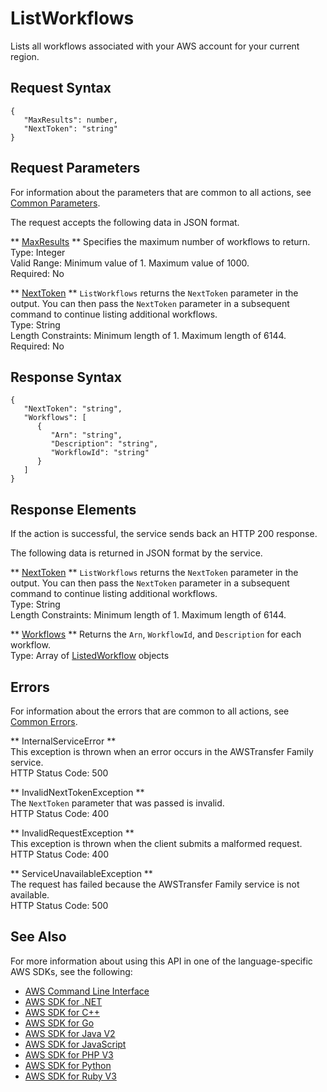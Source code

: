 # ListWorkflows<a name="API_ListWorkflows"></a>

Lists all workflows associated with your AWS account for your current region\.

## Request Syntax<a name="API_ListWorkflows_RequestSyntax"></a>

```
{
   "MaxResults": number,
   "NextToken": "string"
}
```

## Request Parameters<a name="API_ListWorkflows_RequestParameters"></a>

For information about the parameters that are common to all actions, see [Common Parameters](CommonParameters.md)\.

The request accepts the following data in JSON format\.

 ** [MaxResults](#API_ListWorkflows_RequestSyntax) **   <a name="TransferFamily-ListWorkflows-request-MaxResults"></a>
Specifies the maximum number of workflows to return\.  
Type: Integer  
Valid Range: Minimum value of 1\. Maximum value of 1000\.  
Required: No

 ** [NextToken](#API_ListWorkflows_RequestSyntax) **   <a name="TransferFamily-ListWorkflows-request-NextToken"></a>
 `ListWorkflows` returns the `NextToken` parameter in the output\. You can then pass the `NextToken` parameter in a subsequent command to continue listing additional workflows\.  
Type: String  
Length Constraints: Minimum length of 1\. Maximum length of 6144\.  
Required: No

## Response Syntax<a name="API_ListWorkflows_ResponseSyntax"></a>

```
{
   "NextToken": "string",
   "Workflows": [ 
      { 
         "Arn": "string",
         "Description": "string",
         "WorkflowId": "string"
      }
   ]
}
```

## Response Elements<a name="API_ListWorkflows_ResponseElements"></a>

If the action is successful, the service sends back an HTTP 200 response\.

The following data is returned in JSON format by the service\.

 ** [NextToken](#API_ListWorkflows_ResponseSyntax) **   <a name="TransferFamily-ListWorkflows-response-NextToken"></a>
 `ListWorkflows` returns the `NextToken` parameter in the output\. You can then pass the `NextToken` parameter in a subsequent command to continue listing additional workflows\.  
Type: String  
Length Constraints: Minimum length of 1\. Maximum length of 6144\.

 ** [Workflows](#API_ListWorkflows_ResponseSyntax) **   <a name="TransferFamily-ListWorkflows-response-Workflows"></a>
Returns the `Arn`, `WorkflowId`, and `Description` for each workflow\.  
Type: Array of [ListedWorkflow](API_ListedWorkflow.md) objects

## Errors<a name="API_ListWorkflows_Errors"></a>

For information about the errors that are common to all actions, see [Common Errors](CommonErrors.md)\.

 ** InternalServiceError **   
This exception is thrown when an error occurs in the AWSTransfer Family service\.  
HTTP Status Code: 500

 ** InvalidNextTokenException **   
The `NextToken` parameter that was passed is invalid\.  
HTTP Status Code: 400

 ** InvalidRequestException **   
This exception is thrown when the client submits a malformed request\.  
HTTP Status Code: 400

 ** ServiceUnavailableException **   
The request has failed because the AWSTransfer Family service is not available\.  
HTTP Status Code: 500

## See Also<a name="API_ListWorkflows_SeeAlso"></a>

For more information about using this API in one of the language\-specific AWS SDKs, see the following:
+  [AWS Command Line Interface](https://docs.aws.amazon.com/goto/aws-cli/transfer-2018-11-05/ListWorkflows) 
+  [AWS SDK for \.NET](https://docs.aws.amazon.com/goto/DotNetSDKV3/transfer-2018-11-05/ListWorkflows) 
+  [AWS SDK for C\+\+](https://docs.aws.amazon.com/goto/SdkForCpp/transfer-2018-11-05/ListWorkflows) 
+  [AWS SDK for Go](https://docs.aws.amazon.com/goto/SdkForGoV1/transfer-2018-11-05/ListWorkflows) 
+  [AWS SDK for Java V2](https://docs.aws.amazon.com/goto/SdkForJavaV2/transfer-2018-11-05/ListWorkflows) 
+  [AWS SDK for JavaScript](https://docs.aws.amazon.com/goto/AWSJavaScriptSDK/transfer-2018-11-05/ListWorkflows) 
+  [AWS SDK for PHP V3](https://docs.aws.amazon.com/goto/SdkForPHPV3/transfer-2018-11-05/ListWorkflows) 
+  [AWS SDK for Python](https://docs.aws.amazon.com/goto/boto3/transfer-2018-11-05/ListWorkflows) 
+  [AWS SDK for Ruby V3](https://docs.aws.amazon.com/goto/SdkForRubyV3/transfer-2018-11-05/ListWorkflows) 